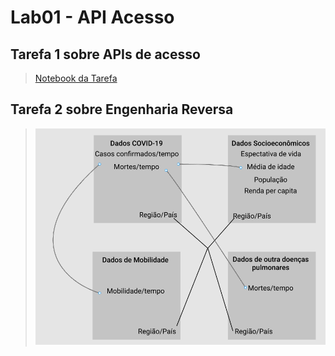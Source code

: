 # Lab01 - API Acesso

## Tarefa 1 sobre APIs de acesso

>
> [Notebook da Tarefa](notebooks/data-api-python.ipynb)

## Tarefa 2 sobre Engenharia Reversa
> 
> ![Diagrama](images/diagrama.png)